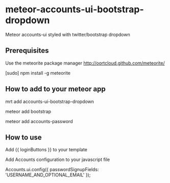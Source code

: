 meteor-accounts-ui-bootstrap-dropdown
=====================================

Meteor accounts-ui styled with twitter/bootstrap dropdown

Prerequisites
-------------

Use the meteorite package manager
http://oortcloud.github.com/meteorite/

[sudo] npm install -g meteorite

How to add to your meteor app
-----------------------------

mrt add accounts-ui-bootstrap-dropdown

meteor add bootstrap

meteor add accounts-password

How to use
-------------

Add {{ loginButtons }} to your template

Add Accounts configuration to your javascript file

Accounts.ui.config({
	passwordSignupFields: 'USERNAME_AND_OPTIONAL_EMAIL'
});
